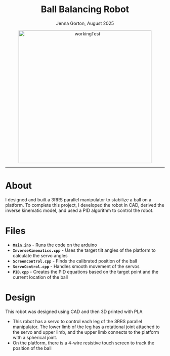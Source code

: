 <h1 align="center">Ball Balancing Robot</h1>
<p align="center">Jenna Gorton, August 2025</p>


<p align="center">
  <img src="https://github.com/user-attachments/assets/fe2f6cdb-b272-48fe-b524-41fdfa31bff9"
       alt="workingTest" width="420">
</p>

-----

About 
= 
I designed and built a 3RRS parallel manipulator to stabilize a ball on a platform. To complete this project, I developed the robot in CAD, derived the inverse kinematic model, and used a PID algorithm to control the robot.

Files
=
- **`Main.ino`** - Runs the code on the arduino
- **`InverseKinematics.cpp`** - Uses the target tilt angles of the platform to calculate the servo angles
- **`ScreenControl.cpp`** - Finds the calibrated position of the ball
- **`ServoControl.cpp`** - Handles smooth movement of the servos
- **`PID.cpp`** - Creates the PID equations based on the target point and the current location of the ball


Design
=
This robot was designed using CAD and then 3D printed with PLA
- This robot has a servo to control each leg of the 3RRS parallel manipulator. The lower limb of the leg has a rotational joint attached to the servo and upper limb, and the upper limb connects to the platform with a spherical joint.
- On the platform, there is a 4-wire resistive touch screen to track the position of the ball


